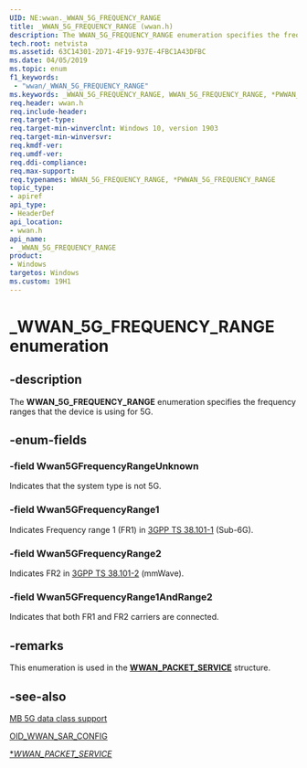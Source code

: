 ```yaml
---
UID: NE:wwan._WWAN_5G_FREQUENCY_RANGE
title: _WWAN_5G_FREQUENCY_RANGE (wwan.h)
description: The WWAN_5G_FREQUENCY_RANGE enumeration specifies the frequency ranges that the device is using for 5G.
tech.root: netvista
ms.assetid: 63C14301-2D71-4F19-937E-4FBC1A43DFBC
ms.date: 04/05/2019
ms.topic: enum
f1_keywords:
 - "wwan/_WWAN_5G_FREQUENCY_RANGE"
ms.keywords: _WWAN_5G_FREQUENCY_RANGE, WWAN_5G_FREQUENCY_RANGE, *PWWAN_5G_FREQUENCY_RANGE, 
req.header: wwan.h
req.include-header:
req.target-type:
req.target-min-winverclnt: Windows 10, version 1903
req.target-min-winversvr:
req.kmdf-ver:
req.umdf-ver:
req.ddi-compliance:
req.max-support:
req.typenames: WWAN_5G_FREQUENCY_RANGE, *PWWAN_5G_FREQUENCY_RANGE
topic_type: 
- apiref
api_type: 
- HeaderDef
api_location: 
- wwan.h
api_name: 
- _WWAN_5G_FREQUENCY_RANGE
product:
- Windows
targetos: Windows
ms.custom: 19H1
---
```


# _WWAN_5G_FREQUENCY_RANGE enumeration

## -description

The **WWAN_5G_FREQUENCY_RANGE** enumeration specifies the frequency ranges that the device is using for 5G.

## -enum-fields

### -field Wwan5GFrequencyRangeUnknown  

Indicates that the system type is not 5G.

### -field Wwan5GFrequencyRange1   

Indicates Frequency range 1 (FR1) in <a href="https://portal.3gpp.org/desktopmodules/Specifications/SpecificationDetails.aspx?specificationId=3283">3GPP TS 38.101-1</a> (Sub-6G).

### -field Wwan5GFrequencyRange2  

Indicates FR2 in <a href="https://portal.3gpp.org/desktopmodules/Specifications/SpecificationDetails.aspx?specificationId=3284">3GPP TS 38.101-2</a> (mmWave).

### -field Wwan5GFrequencyRange1AndRange2  

Indicates that both FR1 and FR2 carriers are connected.

## -remarks

This enumeration is used in the [**WWAN_PACKET_SERVICE**](ns-wwan-_wwan_packet_service.md) structure.

## -see-also

[MB 5G data class support](https://docs.microsoft.com/windows-hardware/drivers/network/mb-5g-data-class-support)

[OID_WWAN_SAR_CONFIG](https://docs.microsoft.com/windows-hardware/drivers/network/oid-wwan-packet-service)

[**WWAN_PACKET_SERVICE*](ns-wwan-_wwan_packet_service.md)
